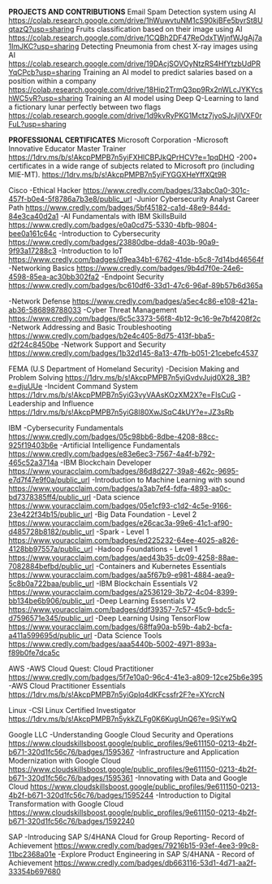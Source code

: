 **PROJECTS AND CONTRIBUTIONS**
Email Spam Detection system using AI 
https://colab.research.google.com/drive/1hWuwvtuNM1cS90kjBFe5byrSt8UqtazQ?usp=sharing 
Fruits classification based on their image using AI
https://colab.research.google.com/drive/1CQBh2DF47ReOdxTWjnfWJgAj7a1ImJKC?usp=sharing 
Detecting Pneumonia from chest X-ray images using AI 
https://colab.research.google.com/drive/19DAcjSOVOyNtzRS4HfYtzbUdPRYqCPcb?usp=sharing 
Training an AI model to predict salaries based on a position within a company 
https://colab.research.google.com/drive/18Hip2TrmQ3pp9Rx2nWLcJYKYcshWC5vR?usp=sharing 
Training an AI model using Deep Q-Learning to land a fictionary lunar perfectly between two flags
https://colab.research.google.com/drive/1d9kvRyPKG1Mctz7jyoSJrJjIVXF0rFuL?usp=sharing

**PROFESSIONAL CERTIFICATES**
Microsoft Corporation
-Microsoft Innovative Educator Master Trainer https://1drv.ms/b/s!AkcpPMPB7n5yiFXHlCBPJkQPrHCV?e=1pqDHO
-200+ certificates in a wide range of subjects related to Microsoft pro (including MIE-MT). https://1drv.ms/b/s!AkcpPMPB7n5yiFYGGXHeYffXQt9R

Cisco
-Ethical Hacker
https://www.credly.com/badges/33abc0a0-301c-457f-b0e4-5f8786a7b3e8/public_url
-Junior Cybersecurity Analyst Career Path https://www.credly.com/badges/5bf45182-ca1d-48e9-844d-84e3ca40d2a1
-AI Fundamentals with IBM SkillsBuild https://www.credly.com/badges/e0a0cd75-5330-4bfb-9804-bee0a161c64c
-Introduction to Cybersecurity
https://www.credly.com/badges/23880dbe-dda8-403b-90a9-9f93a17288c3
-Introduction to IoT
https://www.credly.com/badges/d9ea34b1-6762-41de-b5c8-7d14bd46564f
-Networking Basics
https://www.credly.com/badges/9b4d7f0e-24e6-4598-85ea-ac30bb302fa2
-Endpoint Security
https://www.credly.com/badges/bc610df6-33d1-47c6-96af-89b57b6d365a

-Network Defense
https://www.credly.com/badges/a5ec4c86-e108-421a-ab36-586898788033
-Cyber Threat Management
https://www.credly.com/badges/6c5c3373-56f8-4b12-9c16-9e7bf4208f2c
-Network Addressing and Basic Troubleshooting https://www.credly.com/badges/b2e4c405-8d75-413f-bba5-d2f24c8450be
-Network Support and Security
https://www.credly.com/badges/1b32d145-8a13-47fb-b051-21cebefc4537

FEMA (U.S Department of Homeland Security)
-Decision Making and Problem Solving https://1drv.ms/b/s!AkcpPMPB7n5yiGvdvJujd0X28_3B?e=djuUUe
-Incident Command System https://1drv.ms/b/s!AkcpPMPB7n5yiG3vyVAAsKOzXM2X?e=FIsCuG
-Leadership and Influence https://1drv.ms/b/s!AkcpPMPB7n5yiG8l80XwJSqC4kUY?e=JZ3sRb

IBM
-Cybersecurity Fundamentals
https://www.credly.com/badges/05c98bb6-8dbe-4208-88cc-925f19403b6e
-Artificial Intelligence Fundamentals https://www.credly.com/badges/e83e6ec3-7567-4a4f-b792-465c52a3714a
-IBM Blockchain Developer
https://www.youracclaim.com/badges/86d8d227-39a8-462c-9695-e7d7f47e9f0a/public_url
-Introduction to Machine Learning with sound https://www.youracclaim.com/badges/a3ab7ef4-fdfa-4893-aa0c-bd7378385ff4/public_url
-Data science
https://www.youracclaim.com/badges/05e1cf93-c1d2-4c5e-9166-23e422f34b15/public_url
-Big Data Foundation - Level 2
https://www.youracclaim.com/badges/e26cac3a-99e6-41c1-af90-d485728b8182/public_url
-Spark - Level 1
https://www.youracclaim.com/badges/ed225232-64ee-4025-a826-4128bb97557a/public_url
-Hadoop Foundations - Level 1
https://www.youracclaim.com/badges/aed43b35-dc09-4258-88ae-7082884befbd/public_url
-Containers and Kubernetes Essentials
https://www.youracclaim.com/badges/aa5f67b9-e981-4884-aea9-5c8b0a722baa/public_url
-IBM Blockchain Essentials V2
https://www.youracclaim.com/badges/a2536129-3b72-4c04-8399-bb134be6b906/public_url
-Deep Learning Essentials V2
https://www.youracclaim.com/badges/ddf39357-7c57-45c9-bdc5-d7596571e345/public_url
-Deep Learning Using TensorFlow
https://www.youracclaim.com/badges/68ffa90a-b59b-4ab2-bcfa-a411a599695d/public_url
-Data Science Tools
https://www.credly.com/badges/aaa5440b-5002-4971-893a-f89b0fe7dca5c

AWS
-AWS Cloud Quest: Cloud Practitioner https://www.credly.com/badges/5f7e10a0-96c4-41e3-a809-12ce25b6e395
-AWS Cloud Practitioner Essentials https://1drv.ms/b/s!AkcpPMPB7n5yiGplq4dKFcssfr2F?e=XYcrcN

Linux
-CSI Linux Certified Investigator https://1drv.ms/b/s!AkcpPMPB7n5ykkZLFg0K6KugUnQ6?e=9SiYwQ

Google LLC
-Understanding Google Cloud Security and Operations https://www.cloudskillsboost.google/public_profiles/9e611150-0213-4b2f-b671-320d1fc56c76/badges/1595367
-Infrastructure and Application Modernization with Google Cloud https://www.cloudskillsboost.google/public_profiles/9e611150-0213-4b2f-b671-320d1fc56c76/badges/1595361
-Innovating with Data and Google Cloud
https://www.cloudskillsboost.google/public_profiles/9e611150-0213-4b2f-b671-320d1fc56c76/badges/1595244
-Introduction to Digital Transformation with Google Cloud https://www.cloudskillsboost.google/public_profiles/9e611150-0213-4b2f-b671-320d1fc56c76/badges/1592240

SAP
-Introducing SAP S/4HANA Cloud for Group Reporting- Record of Achievement https://www.credly.com/badges/79216b15-93ef-4ee3-99c8-11bc2368a01e
-Explore Product Engineering in SAP S/4HANA - Record of Achievement https://www.credly.com/badges/db663116-53d1-4d71-aa2f-33354b697680
